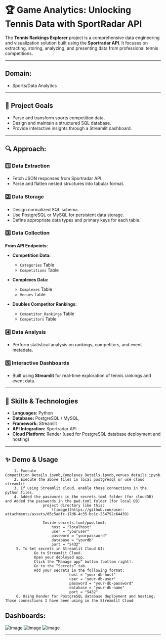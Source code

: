 # 🏆 Game Analytics: Unlocking Tennis Data with SportRadar API
The **Tennis Rankings Explorer** project is a comprehensive data engineering and visualization solution built using the **Sportradar API**. It focuses on extracting, storing, analyzing, and presenting data from professional tennis competitions.

---
## Domain:	
* Sports/Data Analytics
---
## 📌 Project Goals
* Parse and transform sports competition data.
* Design and maintain a structured SQL database.
* Provide interactive insights through a Streamlit dashboard.

---

## 🔍 Approach:
### 1️⃣ Data Extraction
* Fetch JSON responses from Sportradar API.
* Parse and flatten nested structures into tabular format.

### 2️⃣ Data Storage
* Design normalized SQL schema.
* Use PostgreSQL or MySQL for persistent data storage.
* Define appropriate data types and primary keys for each table.

### 3️⃣ Data Collection
**From API Endpoints:**
* **Competition Data:**
  * `Categories` Table
  * `Competitions` Table

* **Complexes Data:**
  * `Complexes` Table
  * `Venues` Table

* **Doubles Competitor Rankings:**
  * `Competitor_Rankings` Table
  * `Competitors` Table

### 4️⃣ Data Analysis
* Perform statistical analysis on rankings, competitors, and event metadata.

### 5️⃣ Interactive Dashboards
* Built using **Streamlit** for real-time exploration of tennis rankings and event data.
---

## 🧰 Skills & Technologies
* **Languages:** Python
* **Database:** PostgreSQL / MySQL, 
* **Framework:** Streamlit
* **API Integration:** Sportradar API
* **Cloud Platform:** Render (used for PostgreSQL database deployment and hosting)

---

## ✨ Demo & Usage
        1. Execute Competition_Details.ipynb,Complexes_Details.ipynb,venues_details.ipynb,Competitors_Details.ipynb,Competitor_Rankings.ipynb,sql_queries.ipynb,Streamlit.py
        2. Execute the above files in local postgresql or use cloud streamlit
        3. If using Streamlit cloud, enable those connections in the python files.
        4. Added the passwords in the secrets.toml folder (for cloudDB) and Added the passwords in the pwd.toml folder (for local DB)
                     project directory like this:
                         ![image](https://github.com/user-attachments/assets/85c5adfc-17d6-4c35-bc1c-254792c64439)

                     Inside secrets.toml/pwd.toml:
                         host = "localhost"
                         user = "youruser"
                         password = "yourpassword"
                         database = "yourdb"
                         port = "5432"
         5. To Set secrets in Streamlit Cloud UI:
                 Go to Streamlit Cloud.
                 Open your deployed app.
                 Click the “Manage app” button (bottom right).
                 Go to the “Secrets” tab.
                 Add your secrets in the following format:
                                 host = "your-db-host"
                                 user = "your-db-user"
                                 password = "your-db-password"
                                 database = "your-db-name"
                                 port = "5432"
         6. Using Render for PostgreSQL database deployment and hosting. Those connections I have been using in the Streamlit Cloud

## Dashboards:
  ![image](https://github.com/user-attachments/assets/fb88a8c1-119f-4598-94ad-26c21f079294)
  ![image](https://github.com/user-attachments/assets/69c7964c-d61a-49c6-a181-20a6b885346d)
  ![image](https://github.com/user-attachments/assets/fc4e18f9-c305-4669-8d31-49ae138aa1ca)

---
